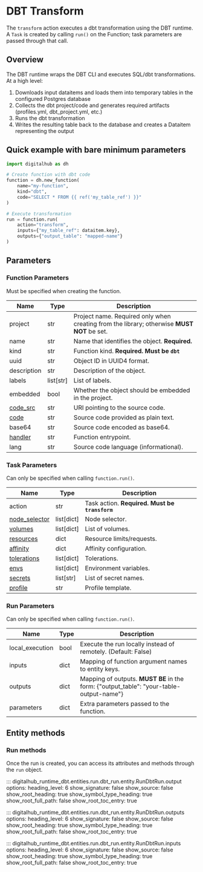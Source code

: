 # DBT Transform

The `transform` action executes a dbt transformation using the DBT runtime. A `Task` is created by calling `run()` on the Function; task parameters are passed through that call.

## Overview

The DBT runtime wraps the DBT CLI and executes SQL/dbt transformations. At a high level:

1. Downloads input dataitems and loads them into temporary tables in the configured Postgres database
2. Collects the dbt project/code and generates required artifacts (profiles.yml, dbt_project.yml, etc.)
3. Runs the dbt transformation
4. Writes the resulting table back to the database and creates a Dataitem representing the output

## Quick example with bare minimum parameters

```python
import digitalhub as dh

# Create function with dbt code
function = dh.new_function(
    name="my-function",
    kind="dbt",
    code="SELECT * FROM {{ ref('my_table_ref') }}"
)

# Execute transformation
run = function.run(
    action="transform",
    inputs={"my_table_ref": dataitem.key},
    outputs={"output_table": "mapped-name"}
)
```

## Parameters

### Function Parameters

Must be specified when creating the function.

| Name | Type | Description |
| --- | --- | --- |
| project | str | Project name. Required only when creating from the library; otherwise **MUST NOT** be set. |
| name | str | Name that identifies the object. **Required.** |
| kind | str | Function kind. **Required. Must be `dbt`** |
| uuid | str | Object ID in UUID4 format. |
| description | str | Description of the object. |
| labels | list[str] | List of labels. |
| embedded | bool | Whether the object should be embedded in the project. |
| [code_src](../../../configuration/code_src/overview.md#code-source-uri) | str | URI pointing to the source code. |
| [code](../../../configuration/code_src/overview.md#plain-text-source) | str | Source code provided as plain text. |
| base64 | str | Source code encoded as base64. |
| [handler](../../../configuration/code_src/overview.md#handler) | str | Function entrypoint. |
| lang | str | Source code language (informational). |

### Task Parameters

Can only be specified when calling `function.run()`.

| Name | Type | Description |
| --- | --- | --- |
| action | str | Task action. **Required. Must be `transform`** |
| [node_selector](../../../configuration/kubernetes/overview.md#node-selector) | list[dict] | Node selector. |
| [volumes](../../../configuration/kubernetes/overview.md#volumes) | list[dict] | List of volumes. |
| [resources](../../../configuration/kubernetes/overview.md#resources) | dict | Resource limits/requests. |
| [affinity](../../../configuration/kubernetes/overview.md#affinity) | dict | Affinity configuration. |
| [tolerations](../../../configuration/kubernetes/overview.md#tolerations) | list[dict] | Tolerations. |
| [envs](../../../configuration/kubernetes/overview.md#secrets-envs) | list[dict] | Environment variables. |
| [secrets](../../../configuration/kubernetes/overview.md#secrets-envs) | list[str] | List of secret names. |
| [profile](../../../configuration/kubernetes/overview.md#profile) | str | Profile template. |

### Run Parameters

Can only be specified when calling `function.run()`.

| Name | Type | Description |
| --- | --- | --- |
| local_execution | bool | Execute the run locally instead of remotely. (Default: False) |
| inputs | dict | Mapping of function argument names to entity keys. |
| outputs | dict | Mapping of outputs. **MUST BE** in the form: {"output_table": "your-table-output-name"} |
| parameters | dict | Extra parameters passed to the function. |

## Entity methods

### Run methods

Once the run is created, you can access its attributes and methods through the `run` object.

::: digitalhub_runtime_dbt.entities.run.dbt_run.entity.RunDbtRun.output
    options:
        heading_level: 6
        show_signature: false
        show_source: false
        show_root_heading: true
        show_symbol_type_heading: true
        show_root_full_path: false
        show_root_toc_entry: true

::: digitalhub_runtime_dbt.entities.run.dbt_run.entity.RunDbtRun.outputs
    options:
        heading_level: 6
        show_signature: false
        show_source: false
        show_root_heading: true
        show_symbol_type_heading: true
        show_root_full_path: false
        show_root_toc_entry: true

::: digitalhub_runtime_dbt.entities.run.dbt_run.entity.RunDbtRun.inputs
    options:
        heading_level: 6
        show_signature: false
        show_source: false
        show_root_heading: true
        show_symbol_type_heading: true
        show_root_full_path: false
        show_root_toc_entry: true
